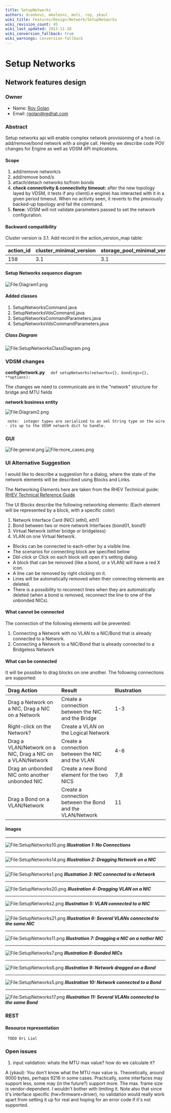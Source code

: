 ```yaml
---
title: SetupNetworks
authors: drankevi, mkolesni, moti, roy, ykaul
wiki_title: Features/Design/Network/SetupNetworks
wiki_revision_count: 45
wiki_last_updated: 2013-11-28
wiki_conversion_fallback: true
wiki_warnings: conversion-fallback
---
```


# Setup Networks

## Network features design

### Owner

*   Name: [Roy Golan](user:MyUser)
*   Email: <rgolan@redhat.com>

### Abstract

Setup networks api will enable complex network provisioning of a host i.e. add/remove/bond network with a single call.
 Hereby we describe code POV changes for Engine as well as VDSM API implications.

#### Scope

1.  add/remove network/s
2.  add/remove bond/s
3.  attach/detach networks to/from bonds
4.  **check connectivity & connectivity timeout:**
    after the new topology layed by VDSM, it tests if any client(i.e engine) has interacted with it in a given period timeout.
     When no activity seen, it reverts to the previously backed-up topology and fail the command.
5.  **force:** VDSM will not validate parameters passed to set the network configuration.

#### Backward compatibility

Cluster version is 3.1. Add record in the action_version_map table:

| action_id | cluster_minimal_version | storage_pool_minimal_version |
|------------|---------------------------|---------------------------------|
| 158        | 3.1                       | 3.1                             |

#### Setup Networks sequence diagram

![File:Diagram1.png](Diagram1.png "File:Diagram1.png")

#### Added classes

1.  SetupNetworksCommand.java
2.  SetupNetworksVdsCommand.java
3.  SetupNetworksCommandParameters.java
4.  SetupNetworksVdsCommandParameters.java

##### Class Diagram

![File:SetupNetworksClassDiagram.png](SetupNetworksClassDiagram.png "File:SetupNetworksClassDiagram.png")

### VDSM changes

**configNetwork.py** `  def setupNetworks(networks={}, bondings={}, **options):`

The changes we need to communicate are in the "network" structure for bridge and MTU fields

**network business entity**

![File:Diagram2.png](Diagram2.png "File:Diagram2.png")

     note:  integer types are serialized to an xml String type on the wire - its up to the VDSM network dict to handle.

### GUI

![File:general.png](general.png "File:general.png") ![File:more_cases.png](more_cases.png "File:more_cases.png")

### UI Alternative Suggestion

I would like to describe a suggestion for a dialog, where the state of the network elements will be described using Blocks and Links.

The Networking Elements here are taken from the RHEV Technical guide: [RHEV Technical Reference Guide](http://docs.redhat.com/docs/en-US/Red_Hat_Enterprise_Virtualization/3.0/html/Technical_Reference_Guide/sect-Technical_Reference_Guide-Network_Architecture-Networking_in_Hosts_and_Virtual_Machines.html)

The UI Blocks describe the following networking elements: (Each element will be represented by a block, with a specific color)

1.  Network Interface Card (NIC) (eth0, eth1)
2.  Bond between two or more network Interfaces (bond01, bond1)
3.  Virtual Network (either bridge or bridgeless)
4.  VLAN on one Virtual Network.

*   Blocks can be connected to each-other by a visible line.
*   The scenarios for connecting block are specified below
*   Dbl-click or Click on each block will open it's setting dialog.
*   A block that can be removed (like a bond, or a VLAN) will have a red X icon.
*   A line can be removed by right clicking on it.
*   Lines will be automatically removed when their connecting elements are deleted.
*   There is a possibility to reconnect lines when they are automatically deleted (when a bond is removed, reconnect the line to one of the unbonded NICs).

#### What cannot be connected

The connection of the following elements will be prevented:

1.  Connecting a Network with no VLAN to a NIC/Bond that is already connected to a Network.
2.  Connecting a Network to a NIC/Bond that is already connected to a Bridgeless Network

#### What can be connected

It will be possible to drag blocks on one another. The following connections are supported:

<table>
<colgroup>
<col width="33%" />
<col width="33%" />
<col width="33%" />
</colgroup>
<thead>
<tr class="header">
<th align="left">Drag Action</th>
<th align="left">Result</th>
<th align="left">Illustration</th>
</tr>
</thead>
<tbody>
<tr class="odd">
<td align="left">Drag a Network on a NIC, Drag a NIC on a Network</td>
<td align="left">Create a connection between the NIC and the Bridge</td>
<td align="left">1-3</td>
</tr>
<tr class="even">
<td align="left">Right-click on the Network?</td>
<td align="left">Create a VLAN on the Logical Network</td>
<td align="left"></td>
</tr>
<tr class="odd">
<td align="left">Drag a VLAN/Network on a NIC, Drag a NIC on a VLAN/Network</td>
<td align="left">Create a connection between the NIC and the VLAN</td>
<td align="left">4-6</td>
</tr>
<tr class="even">
<td align="left">Drag an unbonded NIC onto another unbonded NIC</td>
<td align="left">Create a new Bond element for the two NICS</td>
<td align="left">7,8</td>
</tr>
<tr class="odd">
<td align="left">Drag a Bond on a VLAN/Network</td>
<td align="left">Create a connection between the Bond and the VLAN/Network</td>
<td align="left">11</td>
</tr>
</tbody>
</table>

#### Images

------------------------------------------------------------------------

![File:SetupNetworks10.png](SetupNetworks10.png "File:SetupNetworks10.png") ***Illustration 1: No Connections***

------------------------------------------------------------------------

![File:SetupNetworks14.png](SetupNetworks14.png "File:SetupNetworks14.png") ***Illustration 2: Dragging Network on a NIC***

------------------------------------------------------------------------

![File:SetupNetworks1.png](SetupNetworks1.png "File:SetupNetworks1.png") ***Illustration 3: NIC connected to a Network***

------------------------------------------------------------------------

![File:SetupNetworks20.png](SetupNetworks20.png "File:SetupNetworks20.png") ***Illustration 4: Dragging VLAN on a NIC***

------------------------------------------------------------------------

![File:SetupNetworks2.png](SetupNetworks2.png "File:SetupNetworks2.png") ***Illustration 5: VLAN connected to a NIC***

------------------------------------------------------------------------

![File:SetupNetworks21.png](SetupNetworks21.png "File:SetupNetworks21.png") ***Illustration 6: Several VLANs connected to the same NIC***

------------------------------------------------------------------------

![File:SetupNetworks11.png](SetupNetworks11.png "File:SetupNetworks11.png") ***Illustration 7: Dragging a NIC on a nother NIC***

------------------------------------------------------------------------

![File:SetupNetworks7.png](SetupNetworks7.png "File:SetupNetworks7.png") ***Illustration 8: Bonded NICs***

------------------------------------------------------------------------

![File:SetupNetworks6.png](SetupNetworks6.png "File:SetupNetworks6.png") ***Illustration 9: Network dragged on a Bond***

------------------------------------------------------------------------

![File:SetupNetworks5.png](SetupNetworks5.png "File:SetupNetworks5.png") ***Illustration 10: Network connected to a Bond***

------------------------------------------------------------------------

![File:SetupNetworks17.png](SetupNetworks17.png "File:SetupNetworks17.png") ***Illustration 11: Several VLANs connected to the same Bond***

### REST

#### Resource representation

     TODO Ori Liel

### Open issues

1.  input validation: whats the MTU max value? how do we calculate it?

A (ykaul): You don't know what the MTU max value is. Theoretically, around 9000 bytes, perhaps 9216 in some cases. Practically, some interfaces may support less, some may (in the future?) support more. The max. frame size is vendor-dependent. I wouldn't bother with limiting it. Note also that since it's interface specific (hw+firmware+driver), no validation would really work apart from setting it up for real and hoping for an error code if it's not supported.
